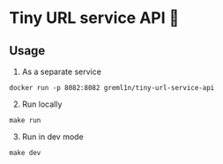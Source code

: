 # Tiny URL service API 🚀

## Usage

1. As a separate service
```console
docker run -p 8082:8082 greml1n/tiny-url-service-api
```

2. Run locally
```console
make run
```

3. Run in dev mode
```console
make dev
```
